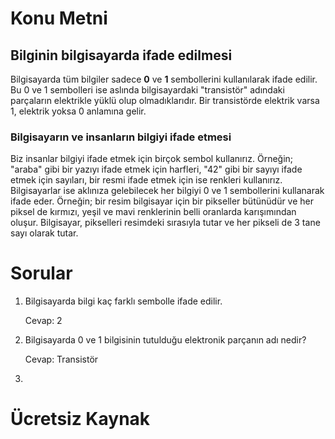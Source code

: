 # Konu Metni

## Bilginin bilgisayarda ifade edilmesi

Bilgisayarda tüm bilgiler sadece **0** ve **1** sembollerini kullanılarak ifade edilir. Bu 0 ve 1 sembolleri ise aslında bilgisayardaki "transistör" adındaki parçaların elektrikle yüklü olup olmadıklarıdır. Bir transistörde elektrik varsa 1, elektrik yoksa 0 anlamına gelir. 



### Bilgisayarın ve insanların bilgiyi ifade etmesi

Biz insanlar bilgiyi ifade etmek için birçok sembol kullanırız. Örneğin; "araba" gibi bir yazıyı ifade etmek için harfleri, "42" gibi bir sayıyı ifade etmek için sayıları, bir resmi ifade etmek için ise renkleri kullanırız. Bilgisayarlar ise aklınıza gelebilecek her bilgiyi 0 ve 1 sembollerini kullanarak ifade eder. Örneğin; bir resim bilgisayar için bir pikseller bütünüdür ve her piksel de kırmızı, yeşil ve mavi renklerinin belli oranlarda karışımından oluşur. Bilgisayar, pikselleri resimdeki sırasıyla tutar ve her pikseli de 3 tane sayı olarak tutar.



# Sorular

1. Bilgisayarda bilgi kaç farklı sembolle ifade edilir.

   Cevap: 2

2. Bilgisayarda 0 ve 1 bilgisinin tutulduğu elektronik parçanın adı nedir?

   Cevap: Transistör

3. 



# Ücretsiz Kaynak



